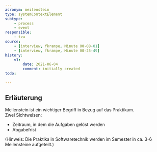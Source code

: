 ```yaml
---
acronym: meilenstein
type: systemContextElement
subtype:
    - process
    - event 
responsible:
    - tza
source:
    - [interview, fkrampe, Minute 00-08-01]   
    - [interview, fkrampe, Minute 00-25-49]
history:
    v1:
        date: 2021-06-04
        comment: initially created
todo:
 
---
```


## Erläuterung

Meilenstein ist ein wichtiger Begriff in Bezug auf das Praktikum.\
Zwei Sichtweisen:
* Zeitraum, in dem die Aufgaben gelöst werden
* Abgabefrist 

(Hinweis: Die Praktika in Softwaretechnik werden im Semester in ca. 3-6 Meilensteine aufgeteilt.)
